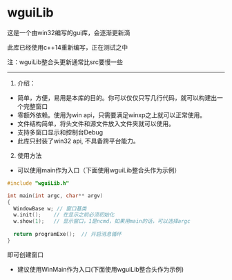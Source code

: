 # wguiLib
这是一个由win32编写的gui库，会逐渐更新滴

此库已经使用c++14重新编写，正在测试之中 

注：wguiLib整合头更新通常比src要慢一些

***********
1. 介绍：
  * 简单，方便，易用是本库的目的。你可以仅仅只写几行代码，就可以构建出一个完整窗口
  * 零额外依赖。使用为win api，只需要满足winxp之上就可以正常使用。
  * 文件结构简单，将头文件和源文件放入文件夹就可以使用。
  * 支持多窗口显示和控制台Debug
  * 此库只封装了win32 api, 不具备跨平台能力。
2. 使用方法
 * 可以使用main作为入口（下面使用wguiLib整合头作为示例）
  `````cpp
  #include "wguiLib.h"
  
  int main(int argc, char** argv)
  {
    WindowBase w; // 窗口基类
    w.init();    // 在显示之前必须初始化
    w.show(1);   // 显示窗口，1是ncmd，如果用main的话，可以选择argc
    
    return programExe();  // 开启消息循环
  }
  
  `````
  即可创建窗口
  * 建议使用WinMain作为入口(下面使用wguiLib整合头作为示例)
